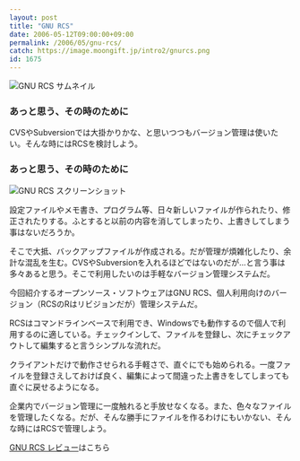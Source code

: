 ```yaml
---
layout: post
title: "GNU RCS"
date: 2006-05-12T09:00:00+09:00
permalink: /2006/05/gnu-rcs/
catch: https://image.moongift.jp/intro2/gnurcs.png
id: 1675
---
```

 ![GNU RCS サムネイル](https://image.moongift.jp/intro2/gnurcs.t.png "GNU RCS サムネイル")
  

### あっと思う、その時のために
  
CVSやSubversionでは大掛かりかな、と思いつつもバージョン管理は使いたい。そんな時にはRCSを検討しよう。  
<!--more-->  

### あっと思う、その時のために
  

![GNU RCS スクリーンショット](https://image.moongift.jp/intro2/gnurcs.png "GNU RCS スクリーンショット")

  

設定ファイルやメモ書き、プログラム等、日々新しいファイルが作られたり、修正されたりする。ふとすると以前の内容を消してしまったり、上書きしてしまう事はないだろうか。

  

そこで大抵、バックアップファイルが作成される。だが管理が煩雑化したり、余計な混乱を生む。CVSやSubversionを入れるほどではないのだが…と言う事は多々あると思う。そこで利用したいのは手軽なバージョン管理システムだ。

  

今回紹介するオープンソース・ソフトウェアはGNU RCS、個人利用向けのバージョン（RCSのRはリビジョンだが）管理システムだ。

  

RCSはコマンドラインベースで利用でき、Windowsでも動作するので個人で利用するのに適している。チェックインして、ファイルを登録し、次にチェックアウトして編集すると言うシンプルな流れだ。

  

クライアントだけで動作させられる手軽さで、直ぐにでも始められる。一度ファイルを登録さえしておけば良く、編集によって間違った上書きをしてしまっても直ぐに戻せるようになる。

  

企業内でバージョン管理に一度触れると手放せなくなる。また、色々なファイルを管理したくなる。だが、そんな勝手にファイルを作るわけにもいかない、そんな時にはRCSで管理しよう。

  

[GNU RCS レビュー](http://oss.moongift.jp/review/i-1679.html)はこちら

